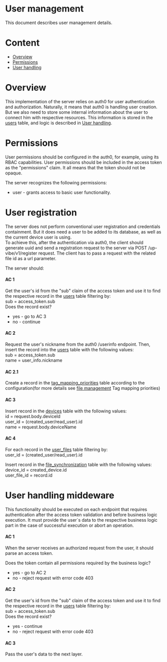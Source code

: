 # User management

This document describes user management details.

# Content

- [Overview](#overview)
- [Permissions](#permissions)
- [User handling](#user-handling)

# Overview

This implementation of the server relies on auth0 for user authentication and authorization. Naturally, it means that auth0 is handling user creation. But we also need to store some internal information about the user to connect him with respective resources. This information is stored in the [users](../../database/users/users.md) table, and logic is described in [User handling](#user-handling).

# Permissions

User permissions should be configured in the auth0, for example, using its RBAC capabilities. User permissions should be included in the access token as the "permissions" claim. It all means that the token should not be opaque.

The server recognizes the following permissions:
- user - grants access to basic user functionality.

# User registration

The server does not perform conventional user registration and credentials containment. But it does need a user to be added to its database, as well as the current device user is using.  
To achieve this, after the authentication via auth0, the client should generate uuid and send a registration request to the server via POST /up-vibe/v1/register request. The client has to pass a request with the related file id as a url parameter.

The server should:

#### AC 1

Get the user's id from the "sub" claim of the access token and use it to find the respective record in the [users](../../database/users/users.md) table filtering by:  
sub = access_token.sub  
Does the record exist?
- yes - go to AC 3
- no - continue

#### AC 2

Request the user's nickname from the auth0 /userinfo endpoint. Then, insert the record into the [users](../../database/users/users.md) table with the following values:  
sub = access_token.sub  
name = user_info.nickname  

#### AC 2.1

Create a record in the [tag_mapping_priorities](../../database/tags/tag_mapping_priorities.md) table according to the configuration(for more details see [file management](../../file_management.md) Tag mapping priorities)  

#### AC 3

Insert record in the [devices](../../database/users/devices.md) table with the following values:  
id = request.body.deviceId  
user_id = (created_user/read_user).id  
name = request.body.deviceName  

#### AC 4

For each record in the [user_files](../../database/files/user_files.md) table filtering by:  
user_id = (created_user/read_user).id  

Insert record in the [file_synchronization](../../database/files/file_synchronization.md) table with the following values:  
device_id = created_device.id  
user_file_id = record.id  

# User handling middeware

This functionality should be executed on each endpoint that requires authentication after the access token validation and before business logic execution. It must provide the user`s data to the respective business logic part in the case of successful execution or abort an operation. 

#### AC 1

When the server receives an authorized request from the user, it should parse an access token.

Does the token contain all permissions required by the business logic?
- yes - go to AC 2
- no - reject request with error code 403

#### AC 2

Get the user's id from the "sub" claim of the access token and use it to find the respective record in the [users](../../database/users/users.md) table filtering by:  
sub = access_token.sub  
Does the record exist?
- yes - continue
- no - reject request with error code 403

#### AC 3

Pass the user's data to the next layer.
